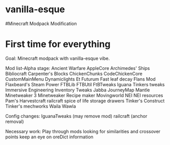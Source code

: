 # vanilla-esque
#Minecraft Modpack Modification
# First time for everything
Goal: Minecraft modpack with vanilla-esque vibe. 

Mod list-Alpha stage:
Ancient Warfare
AppleCore
Archimedes' Ships
Bibliocraft
Carpenter's Blocks
ChickenChunks
CodeChickenCore
CustomMainMenu
Dynamiclights
Et Futurum
Fast leaf decay
Flans Mod
Flaxbeard's Steam Power
FTBLib
FTBUtil
FtBTweaks
Iguana Tinkers tweaks
Immersive Engineering
Inventory Tweaks
Jabba
JourneyMap
Mantle
Minetweaker 3
Minetweaker Recipe maker
Movingworld
NEI
NEI resources
Pam's Harvestcraft
railcraft
spice of life
storage drawers
Tinker's Construct
Tinker's mechworks
Waila
Wawla

Config changes:
IguanaTweaks (may remove mod)
railcraft (anchor removal)

Necessary work:
Play through mods looking for similarities and crossover points
keep an eye on oreDict information
